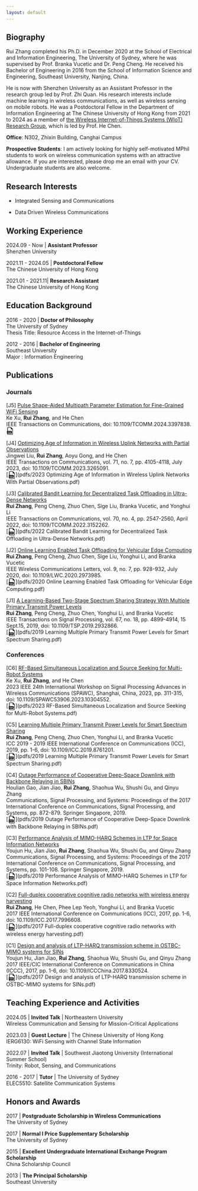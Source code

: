 ```yaml
---
layout: default
---
```


[//]: <> (# News)

## Biography

Rui Zhang completed his Ph.D. in December 2020 at the School of Electrical and Information Engineering, The University of Sydney, where he was supervised by Prof. Branka Vucetic and Dr. Peng Cheng. He received his Bachelor of Engineering in 2016 from the School of Information Science and Engineering, Southeast University, Nanjing, China. 

He is now with Shenzhen University as an Assistant Professor in the research group led by Prof. Zhi Quan. His research interests include machine learning in wireless communications, as well as wireless sensing on mobile robots. He was a Postdoctoral Fellow in the Department of Information Engineering at The Chinese University of Hong Kong from 2021 to 2024 as a member of [the Wireless Internet-of-Things Systems (WIoT) Research Group](http://iiotc.ie.cuhk.edu.hk/), which is led by Prof. He Chen. 

**Office**: N302, Zhixin Building, Canghai Campus

**Prospective Students**: I am actively looking for highly self-motivated MPhil students to work on wireless communication systems with an attractive allowance. If you are interested, please drop me an email with your CV. Undergraduate students are also welcome.

## Research Interests

* Integrated Sensing and Communications

* Data Driven Wireless Communications

[//]: <> (# Research Projects)

## Working Experience

2024.09 - Now | **Assistant Professor** \
Shenzhen University

2021.11 - 2024.05 | **Postdoctoral Fellow** \
The Chinese University of Hong Kong
 
2021.01 - 2021.11| **Research Assistant** \
The Chinese University of Hong Kong

## Education Background
2016 - 2020 | **Doctor of Philosophy** \
The University of Sydney \
Thesis Title: Resource Access in the Internet-of-Things

2012 - 2016 | **Bachelor of Engineering** \
Southeast University \
Major : Information Engineering

## Publications

### Journals

[J5] [Pulse Shape-Aided Multipath Parameter Estimation for Fine-Grained WiFi Sensing](https://ieeexplore.ieee.org/document/10521606)  \
Ke Xu, **Rui Zhang**, and He Chen \
IEEE Transactions on Communications, doi: 10.1109/TCOMM.2024.3397838. \
[<img src="images/pdf-icon.png" alt="PDF" style="width: 20px; vertical-align: middle;">](pdfs/2024_Pulse_Shape-Aided_Multipath_Parameter_Estimation_for_Fine-Grained_WiFi_Sensing.pdf) 

[J4] [Optimizing Age of Information in Wireless Uplink Networks with Partial Observations](https://ieeexplore.ieee.org/document/10093917) \
Jingwei Liu, **Rui Zhang**, Aoyu Gong, and He Chen \
IEEE Transactions on Communications, vol. 71, no. 7, pp. 4105-4118, July 2023, doi: 10.1109/TCOMM.2023.3265091. \
[<img src="images/pdf-icon.png" alt="PDF" style="width: 20px; vertical-align: middle;">](pdfs/2023 Optimizing Age of Information in Wireless Uplink Networks With Partial Observations.pdf) 

[J3] [Calibrated Bandit Learning for Decentralized Task Offloading in Ultra-Dense Networks](https://ieeexplore.ieee.org/abstract/document/9715074?casa_token=oHjZaEumGLcAAAAA:hyuB2pyiOZkI4IK_btJJqWAI2OZiR197AqLJy04RDApz47fv1ES61KpTlcNB8tF6arebAu63) \
**Rui Zhang**, Peng Cheng, Zhuo Chen, Sige Liu, Branka Vucetic, and Yonghui Li \
IEEE Transactions on Communications, vol. 70, no. 4, pp. 2547-2560, April 2022, doi: 10.1109/TCOMM.2022.3152262. \
[<img src="images/pdf-icon.png" alt="PDF" style="width: 20px; vertical-align: middle;">](pdfs/2022 Calibrated Bandit Learning for Decentralized Task Offloading in Ultra-Dense Networks.pdf) 

[J2] [Online Learning Enabled Task Offloading for Vehicular Edge Computing](https://ieeexplore.ieee.org/abstract/document/8999589) \
**Rui Zhang**, Peng Cheng, Zhuo Chen, Sige Liu, Yonghui Li, and Branka Vucetic \
IEEE Wireless Communications Letters, vol. 9, no. 7, pp. 928-932, July 2020, doi: 10.1109/LWC.2020.2973985. \
[<img src="images/pdf-icon.png" alt="PDF" style="width: 20px; vertical-align: middle;">](pdfs/2020 Online Learning Enabled Task Offloading for Vehicular Edge Computing.pdf) 

[J1] [A Learning-Based Two-Stage Spectrum Sharing Strategy With Multiple Primary Transmit Power Levels](https://ieeexplore.ieee.org/abstract/document/8786192) \
**Rui Zhang**, Peng Cheng, Zhuo Chen, Yonghui Li, and Branka Vucetic \
IEEE Transactions on Signal Processing, vol. 67, no. 18, pp. 4899-4914, 15 Sept.15, 2019, doi: 10.1109/TSP.2019.2932866. \
[<img src="images/pdf-icon.png" alt="PDF" style="width: 20px; vertical-align: middle;">](pdfs/2019 Learning Multiple Primary Transmit Power Levels for Smart Spectrum Sharing.pdf) 

### Conferences

[C6] [RF-Based Simultaneous Localization and Source Seeking for Multi-Robot Systems](https://ieeexplore.ieee.org/abstract/document/10304552) \
Ke Xu, **Rui Zhang**, and He Chen \
2023 IEEE 24th International Workshop on Signal Processing Advances in Wireless Communications (SPAWC), Shanghai, China, 2023, pp. 311-315, doi: 10.1109/SPAWC53906.2023.10304552. \
[<img src="images/pdf-icon.png" alt="PDF" style="width: 20px; vertical-align: middle;">](pdfs/2023 RF-Based Simultaneous Localization and Source Seeking for Multi-Robot Systems.pdf) 

[C5] [Learning Multiple Primary Transmit Power Levels for Smart Spectrum Sharing](https://ieeexplore.ieee.org/abstract/document/8761201) \
**Rui Zhang**, Peng Cheng, Zhuo Chen, Yonghui Li, and Branka Vucetic \
ICC 2019 - 2019 IEEE International Conference on Communications (ICC), 2019, pp. 1-6, doi: 10.1109/ICC.2019.8761201. \
[<img src="images/pdf-icon.png" alt="PDF" style="width: 20px; vertical-align: middle;">](pdfs/2019 Learning Multiple Primary Transmit Power Levels for Smart Spectrum Sharing.pdf) 

[C4] [Outage Performance of Cooperative Deep-Space Downlink with Backbone Relaying in SBINs](https://link.springer.com/chapter/10.1007/978-981-10-6571-2_106) \
Houlian Gao, Jian Jiao, **Rui Zhang**, Shaohua Wu, Shushi Gu, and Qinyu Zhang \
Communications, Signal Processing, and Systems: Proceedings of the 2017 International Conference on Communications, Signal Processing, and Systems, pp. 872-879. Springer Singapore, 2019. \
[<img src="images/pdf-icon.png" alt="PDF" style="width: 20px; vertical-align: middle;">](pdfs/2019 Outage Performance of Cooperative Deep-Space Downlink with Backbone Relaying in SBINs.pdf) 

[C3] [Performance Analysis of MIMO-HARQ Schemes in LTP for Space Information Networks](https://link.springer.com/chapter/10.1007/978-981-10-6571-2_13) \
Youjun Hu, Jian Jiao, **Rui Zhang**, Shaohua Wu, Shushi Gu, and Qinyu Zhang \
Communications, Signal Processing, and Systems: Proceedings of the 2017 International Conference on Communications, Signal Processing, and Systems, pp. 101-108. Springer Singapore, 2019. \
[<img src="images/pdf-icon.png" alt="PDF" style="width: 20px; vertical-align: middle;">](pdfs/2019 Performance Analysis of MIMO-HARQ Schemes in LTP for Space Information Networks.pdf) 

[C2] [Full-duplex cooperative cognitive radio networks with wireless energy harvesting](https://ieeexplore.ieee.org/abstract/document/7996608) \
**Rui Zhang**, He Chen, Phee Lep Yeoh, Yonghui Li, and Branka Vucetic \
2017 IEEE International Conference on Communications (ICC), 2017, pp. 1-6, doi: 10.1109/ICC.2017.7996608. \
[<img src="images/pdf-icon.png" alt="PDF" style="width: 20px; vertical-align: middle;">](pdfs/2017 Full-duplex cooperative cognitive radio networks with wireless energy harvesting.pdf) 

[C1] [Design and analysis of LTP-HARQ transmission scheme in OSTBC-MIMO systems for SINs](https://ieeexplore.ieee.org/abstract/document/8330524?casa_token=JleRo9QvtKAAAAAA:JRjubUSZ2hLKihEAyGVRon0oHR0GnksWMyVJhMKoGciYsIkZSw8xLYNhZ4CtboH42JzdrDcN3NY) \
Youjun Hu, Jian Jiao, **Rui Zhang**, Shaohua Wu, Shushi Gu, and Qinyu Zhang \
2017 IEEE/CIC International Conference on Communications in China (ICCC), 2017, pp. 1-6, doi: 10.1109/ICCChina.2017.8330524. \
[<img src="images/pdf-icon.png" alt="PDF" style="width: 20px; vertical-align: middle;">](pdfs/2017 Design and analysis of LTP-HARQ transmission scheme in OSTBC-MIMO systems for SINs.pdf)

## Teaching Experience and Activities

2024.05 | **Invited Talk** | Northeastern University \
Wireless Communication and Sensing for Mission-Critical Applications

2023.03 | **Guest Lecture** | The Chinese University of Hong Kong \
IERG6130: WiFi Sensing with Channel State Information

2022.07 | **Invited Talk** | Southwest Jiaotong University (International Summer School) \
Trinity: Robot, Sensing, and Communications

2016 - 2017 | **Tutor** | The University of Sydney \
ELEC5510: Satellite Communication Systems

## Honors and Awards

2017 | **Postgraduate Scholarship in Wireless Communications** \
The University of Sydney 

2017 | **Normal I Price Supplementary Scholarship** \
The University of Sydney 

2015 | **Excellent Undergraduate International Exchange Program Scholarship** \
China Scholarship Council 

2013 | **The Principal Scholarship** \
Southeast University